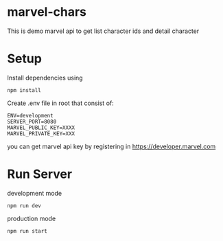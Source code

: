 # marvel-chars

This is demo marvel api to get list character ids and detail character

# Setup
Install dependencies using 
```
npm install
```

Create .env file in root that consist of:
```
ENV=development
SERVER_PORT=8080
MARVEL_PUBLIC_KEY=XXXX
MARVEL_PRIVATE_KEY=XXX
```

you can get marvel api key by registering in https://developer.marvel.com

# Run Server
development mode
```
npm run dev
```
production mode
```
npm run start
```
